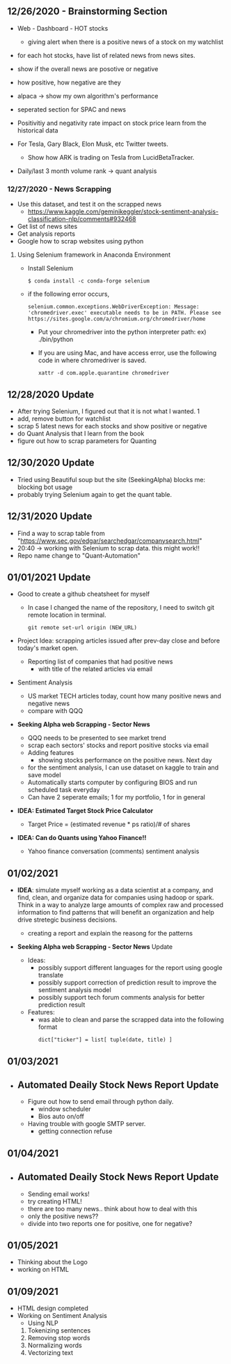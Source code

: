 ## 12/26/2020 - Brainstorming Section

- Web - Dashboard - HOT stocks
  - giving alert when there is a positive news of a stock on my watchlist
- for each hot stocks, have list of related news from news sites.
- show if the overall news are posotive or negative
- how positive, how negative are they
- alpaca -> show my own algorithm's performance
- seperated section for SPAC and news

- Positivitiy and negativity rate impact on stock price learn from the historical data
- For Tesla, Gary Black, Elon Musk, etc Twitter tweets.

  - Show how ARK is trading on Tesla from LucidBetaTracker.

- Daily/last 3 month volume rank -> quant analysis

### 12/27/2020 - News Scrapping

- Use this dataset, and test it on the scrapped news
  - https://www.kaggle.com/geminikeggler/stock-sentiment-analysis-classification-nlp/comments#932468
- Get list of news sites
- Get analysis reports
- Google how to scrap websites using python

1. Using Selenium framework in Anaconda Environment

   - Install Selenium

     ```
     $ conda install -c conda-forge selenium
     ```

   - if the following error occurs,

     ```
     selenium.common.exceptions.WebDriverException: Message: 'chromedriver.exec' executable needs to be in PATH. Please see https://sites.google.com/a/chromium.org/chromedriver/home
     ```

     - Put your chromedriver into the python interpreter path: ex) ./bin/python

     - If you are using Mac, and have access error, use the following code in where chromedriver is saved.

       ```
       xattr -d com.apple.quarantine chromedriver
       ```

## 12/28/2020 Update

- After trying Selenium, I figured out that it is not what I wanted. 1
- add, remove button for watchlist
- scrap 5 latest news for each stocks and show positive or negative
- do Quant Analysis that I learn from the book
- figure out how to scrap parameters for Quanting

## 12/30/2020 Update

- Tried using Beautiful soup but the site (SeekingAlpha) blocks me: blocking bot usage
- probably trying Selenium again to get the quant table.

## 12/31/2020 Update

- Find a way to scrap table from "https://www.sec.gov/edgar/searchedgar/companysearch.html"
- 20:40 -> working with Selenium to scrap data. this might work!!
- Repo name change to "Quant-Automation"

## 01/01/2021 Update

- Good to create a github cheatsheet for myself
  - In case I changed the name of the repository, I need to switch git remote location in terminal.
    ```
    git remote set-url origin (NEW_URL)
    ```
- Project Idea: scrapping articles issued after prev-day close and before today's market open.

  - Reporting list of companies that had positive news
    - with title of the related articles via email

- Sentiment Analysis

  - US market TECH articles today, count how many positive news and negative news
  - compare with QQQ

- **Seeking Alpha web Scrapping - Sector News**

  - QQQ needs to be presented to see market trend
  - scrap each sectors' stocks and report positive stocks via email
  - Adding features
    - showing stocks performance on the positive news. Next day
  - for the sentiment analysis, I can use dataset on kaggle to train and save model
  - Automatically starts computer by configuring BIOS and run scheduled task everyday
  - Can have 2 seperate emails; 1 for my portfolio, 1 for in general

- **IDEA: Estimated Target Stock Price Calculator**

  - Target Price = (estimated revenue \* ps ratio)/# of shares

- **IDEA: Can do Quants using Yahoo Finance!!**
  - Yahoo finance conversation (comments) sentiment analysis

## 01/02/2021

- **IDEA**: simulate myself working as a data scientist at a company, and find, clean, and organize data for companies using hadoop or spark. Think in a way to analyze large amounts of complex raw and processed information to find patterns that will benefit an organization and help drive stretegic business decisions.

  - creating a report and explain the reasong for the patterns

- **Seeking Alpha web Scrapping - Sector News** Update
  - Ideas:
    - possibly support different languages for the report using google translate
    - possibly support correction of prediction result to improve the sentiment analysis model
    - possibly support tech forum comments analysis for better prediction result
  - Features:
    - was able to clean and parse the scrapped data into the following format
      ```
      dict["ticker"] = list[ tuple(date, title) ]
      ```

## 01/03/2021

- ## **Automated Deaily Stock News Report** Update
  - Figure out how to send email through python daily.
    - window scheduler
    - Bios auto on/off
  - Having trouble with google SMTP server.
    - getting connection refuse

## 01/04/2021

- ## **Automated Deaily Stock News Report** Update
  - Sending email works!
  - try creating HTML!
  - there are too many news.. think about how to deal with this
  - only the positive news??
  - divide into two reports one for positive, one for negative?

## 01/05/2021

- Thinking about the Logo
- working on HTML

## 01/09/2021

- HTML design completed
- Working on Sentiment Analysis
  - Using NLP
  1.  Tokenizing sentences
  2.  Removing stop words
  3.  Normalizing words
  4.  Vectorizing text
